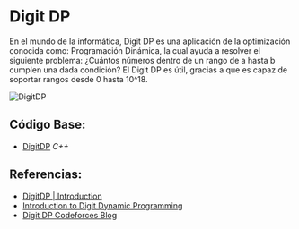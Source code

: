# Digit DP
En el mundo de la informática, Digit DP es una aplicación de la optimización
conocida como: Programación Dinámica, la cual ayuda a resolver el siguiente problema:
¿Cuántos números dentro de un rango de a hasta b cumplen una dada condición? El Digit DP es
útil, gracias a que es capaz de soportar rangos desde 0 hasta 10^18.

![DigitDP](https://miro.medium.com/max/1400/1*fN6WxC2t800HfcyQ4w7NVA.png)

## Código Base:
- [DigitDP](https://github.com/MarcosHT4/Algoritmica2repo/blob/master/algortimos/programacionDinamica/DigitDP/DigitDPoriginal.cpp) _C++_

## Referencias:
- [DigitDP | Introduction](https://www.geeksforgeeks.org/digit-dp-introduction/)
- [Introduction to Digit Dynamic Programming](https://codeforces.com/blog/entry/84928)
- [Digit DP Codeforces Blog](https://codeforces.com/blog/entry/53960)